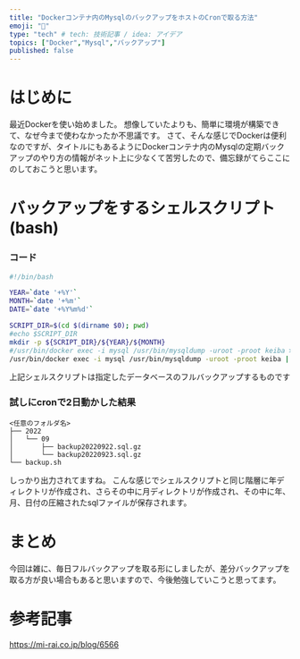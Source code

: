 ```yaml
---
title: "Dockerコンテナ内のMysqlのバックアップをホストのCronで取る方法"
emoji: "🐳"
type: "tech" # tech: 技術記事 / idea: アイデア
topics: ["Docker","Mysql","バックアップ"]
published: false
---
```


# はじめに
最近Dockerを使い始めました。
想像していたよりも、簡単に環境が構築できて、なぜ今まで使わなかったか不思議です。
さて、そんな感じでDockerは便利なのですが、タイトルにもあるようにDockerコンテナ内のMysqlの定期バックアップのやり方の情報がネット上に少なくて苦労したので、備忘録がてらここにのしておこうと思います。


# バックアップをするシェルスクリプト(bash)
### コード
```bash
#!/bin/bash

YEAR=`date '+%Y'`
MONTH=`date '+%m'`
DATE=`date '+%Y%m%d'`

SCRIPT_DIR=$(cd $(dirname $0); pwd)
#echo $SCRIPT_DIR
mkdir -p ${SCRIPT_DIR}/${YEAR}/${MONTH}
#/usr/bin/docker exec -i mysql /usr/bin/mysqldump -uroot -proot keiba > ${SCRIPT_DIR}/${YEAR}/${MONTH}/backup${DATE}.sql
/usr/bin/docker exec -i mysql /usr/bin/mysqldump -uroot -proot keiba | gzip > ${SCRIPT_DIR}/${YEAR}/${MONTH}/backup${DATE}.sql.gz
```

上記シェルスクリプトは指定したデータベースのフルバックアップするものです

###  試しにcronで2日動かした結果
```
<任意のフォルダ名>
├── 2022
│   └── 09
│       ├── backup20220922.sql.gz
│       └── backup20220923.sql.gz
└── backup.sh
```
しっかり出力されてますね。
こんな感じでシェルスクリプトと同じ階層に年ディレクトリが作成され、さらその中に月ディレクトリが作成され、その中に年、月、日付の圧縮されたsqlファイルが保存されます。

# まとめ
今回は雑に、毎日フルバックアップを取る形にしましたが、差分バックアップを取る方が良い場合もあると思いますので、今後勉強していこうと思ってます。

# 参考記事
  https://mi-rai.co.jp/blog/6566